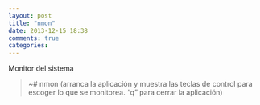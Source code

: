 ```yaml
---
layout: post
title: "nmon"
date: 2013-12-15 18:38
comments: true
categories: 
---
```

Monitor del sistema

>~# nmon   (arranca la aplicación y muestra las teclas de control para escoger lo que se monitorea. “q” para cerrar la aplicación)

